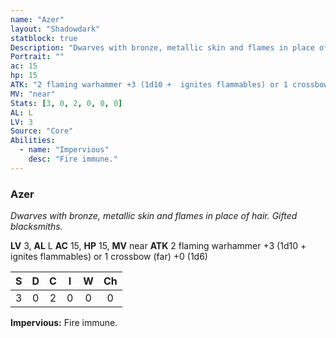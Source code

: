 ```yaml
---
name: "Azer"
layout: "Shadowdark"
statblock: true
Description: "Dwarves with bronze, metallic skin and flames in place of hair. Gifted blacksmiths."
Portrait: ""
ac: 15
hp: 15
ATK: "2 flaming warhammer +3 (1d10 +  ignites flammables) or 1 crossbow (far) +0 (1d6)"
MV: "near"
Stats: [3, 0, 2, 0, 0, 0]
AL: L
LV: 3
Source: "Core"
Abilities:
  - name: "Impervious"
    desc: "Fire immune."
---
```


### Azer

_Dwarves with bronze, metallic skin and flames in place of hair. Gifted blacksmiths._

**LV** 3, **AL** L
**AC** 15, **HP** 15, **MV** near
**ATK** 2 flaming warhammer +3 (1d10 +  ignites flammables) or 1 crossbow (far) +0 (1d6)

|  S  |  D  |  C  |  I  |  W  |  Ch  |
|:---:|:---:|:---:|:---:|:---:|:----:|
| 3 | 0 | 2 | 0 | 0 | 0 |

**Impervious:** Fire immune.

